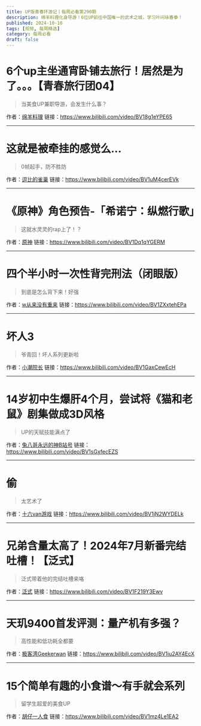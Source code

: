 ```yaml
---
title: UP版青春环游记丨每周必看第290期
description: 绵羊料理化身导游！6位UP前往中国唯一的武术之城，学习叶问咏春拳！
published: 2024-10-10
tags: [视频, 每周精选]
category: 每周必看
draft: false
---
```


# 6个up主坐通宵卧铺去旅行！居然是为了。。。【青春旅行团04】
> 当美食UP兼职导游，会发生什么事？

作者：[绵羊料理](https://space.bilibili.com/18202105)
链接：https://www.bilibili.com/video/BV18g1eYPE65

---

# 这就是被牵挂的感觉么...
> 0帧起手，防不胜防

作者：[逗比的雀巢](https://space.bilibili.com/5294454)
链接：https://www.bilibili.com/video/BV1uM4cerEVk

---

# 《原神》角色预告-「希诺宁：纵燃行歌」
> 这就水灵灵的rap上了！？

作者：[原神](https://space.bilibili.com/401742377)
链接：https://www.bilibili.com/video/BV1Dq1qYGERM

---

# 四个半小时一次性背完刑法（闭眼版）
> 到底是怎么背下来！好强

作者：[w从来没有重来](https://space.bilibili.com/393644376)
链接：https://www.bilibili.com/video/BV1ZXxtehEPa

---

# 坏人3
> 爷青回！坏人系列更新啦

作者：[小潮院长](https://space.bilibili.com/5970160)
链接：https://www.bilibili.com/video/BV1GaxCewEcH

---

# 14岁初中生爆肝4个月，尝试将《猫和老鼠》剧集做成3D风格
> UP的天赋技能满点了

作者：[兔八哥永远的神B站号](https://space.bilibili.com/472577954)
链接：https://www.bilibili.com/video/BV1sGxfecEZS

---

# 偷
> 太艺术了

作者：[十六van游戏](https://space.bilibili.com/3493105034594510)
链接：https://www.bilibili.com/video/BV1jN2WYDELk

---

# 兄弟含量太高了！2024年7月新番完结吐槽！【泛式】
> 泛式带着他的完结吐槽来咯

作者：[泛式](https://space.bilibili.com/63231)
链接：https://www.bilibili.com/video/BV1F219Y3Ewv

---

# 天玑9400首发评测：量产机有多强？
> 高性能和低功耗全都要

作者：[极客湾Geekerwan](https://space.bilibili.com/25876945)
链接：https://www.bilibili.com/video/BV1iu2AY4EcX

---

# 15个简单有趣的小食谱～有手就会系列
> 留学生超爱的美食UP

作者：[胡仔一人食](https://space.bilibili.com/17495873)
链接：https://www.bilibili.com/video/BV1mz4Le1EA2

